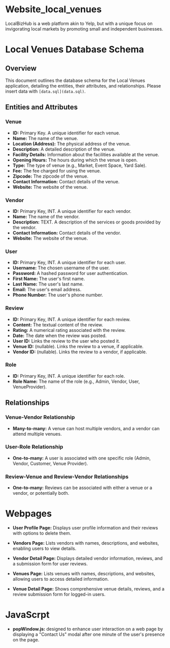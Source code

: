 # Website_local_venues

LocalBizHub is a web platform akin to Yelp, but with a unique focus on invigorating local markets by promoting small and independent businesses.

# Local Venues Database Schema

## Overview
This document outlines the database schema for the Local Venues application, detailing the entities, their attributes, and relationships. Please insert data with `[data.sql](data.sql)`.

## Entities and Attributes

### Venue
- **ID:** Primary Key. A unique identifier for each venue.
- **Name:** The name of the venue.
- **Location (Address):** The physical address of the venue.
- **Description:** A detailed description of the venue.
- **Facility Details:** Information about the facilities available at the venue.
- **Opening Hours:** The hours during which the venue is open.
- **Type:** The type of venue (e.g., Market, Event Space, Yard Sale).
- **Fee:** The fee charged for using the venue.
- **Zipcode:** The zipcode of the venue.
- **Contact Information:** Contact details of the venue.
- **Website:** The website of the venue.

### Vendor
- **ID:** Primary Key, INT. A unique identifier for each vendor.
- **Name:** The name of the vendor.
- **Description:** TEXT. A description of the services or goods provided by the vendor.
- **Contact Information:** Contact details of the vendor.
- **Website:** The website of the venue.

### User
- **ID:** Primary Key, INT. A unique identifier for each user.
- **Username:** The chosen username of the user.
- **Password:** A hashed password for user authentication.
- **First Name:** The user's first name.
- **Last Name:** The user's last name.
- **Email:** The user's email address.
- **Phone Number:** The user's phone number.

### Review
- **ID:** Primary Key, INT. A unique identifier for each review.
- **Content:** The textual content of the review.
- **Rating:** A numerical rating associated with the review.
- **Date:** The date when the review was posted.
- **User ID:** Links the review to the user who posted it.
- **Venue ID:** (nullable). Links the review to a venue, if applicable.
- **Vendor ID:** (nullable). Links the review to a vendor, if applicable.

### Role
- **ID:** Primary Key, INT. A unique identifier for each role.
- **Role Name:** The name of the role (e.g., Admin, Vendor, User, VenueProvider).

## Relationships

### Venue-Vendor Relationship
- **Many-to-many:** A venue can host multiple vendors, and a vendor can attend multiple venues.

### User-Role Relationship
- **One-to-many:** A user is associated with one specific role (Admin, Vendor, Customer, Venue Provider).

### Review-Venue and Review-Vendor Relationships
- **One-to-many:** Reviews can be associated with either a venue or a vendor, or potentially both.

# Webpages
- **User Profile Page:** Displays user profile information and their reviews with options to delete them.

- **Vendors Page:**
  Lists vendors with names, descriptions, and websites, enabling users to view details.

- **Vendor Detail Page:**
Displays detailed vendor information, reviews, and a submission form for user reviews.

- **Venues Page:**
Lists venues with names, descriptions, and websites, allowing users to access detailed information.

- **Venue Detail Page:**
Shows comprehensive venue details, reviews, and a review submission form for logged-in users.

# JavaScrpt
- **popWindow.js:** designed to enhance user interaction on a web page by displaying a "Contact Us" modal after one minute of the user's presence on the page. 